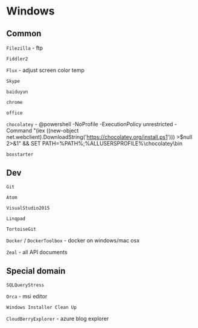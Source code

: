 
# Windows

## Common
   `Filezilla` - ftp
   
   `Fiddler2`
   
   `Flux` - adjust screen color temp
   
   `Skype`
   
   `baiduyun`
   
   `chrome`
   
   `office`
   
   `chocolatey` - 
   @powershell -NoProfile -ExecutionPolicy unrestricted -Command "(iex ((new-object net.webclient).DownloadString('https://chocolatey.org/install.ps1'))) >$null 2>&1" && SET PATH=%PATH%;%ALLUSERSPROFILE%\chocolatey\bin
   
   `boxstarter`

## Dev
`Git`

`Atom`

`VisualStudio2015`

`Linqpad`

`TortoiseGit`

`Docker` / `DockerToolbox` - docker on windows/mac osx

`Zeal` - all API documents

## Special domain
`SQLQueryStress`

`Orca` - msi editor

`Windows Installer Clean Up`

`CloudBerryExplorer` - azure blog explorer



